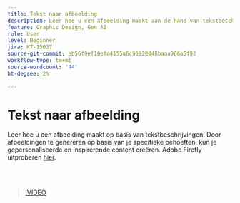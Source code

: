 ```yaml
---
title: Tekst naar afbeelding
description: Leer hoe u een afbeelding maakt aan de hand van tekstbeschrijvingen
feature: Graphic Design, Gen AI
role: User
level: Beginner
jira: KT-15037
source-git-commit: eb56f9ef10efa4155a6c96928048baaa966a5f92
workflow-type: tm+mt
source-wordcount: '44'
ht-degree: 2%

---
```


# Tekst naar afbeelding

Leer hoe u een afbeelding maakt op basis van tekstbeschrijvingen. Door afbeeldingen te genereren op basis van je specifieke behoeften, kun je gepersonaliseerde en inspirerende content creëren. Adobe Firefly uitproberen [hier](https://firefly.adobe.com/).

<br> 

>[!VIDEO](https://video.tv.adobe.com/v/3427608?quality=12&learn=on&hidetitle=true)

